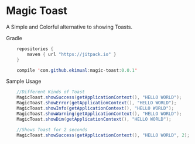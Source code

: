 Magic Toast
===========

A Simple and Colorful alternative to showing Toasts.

Gradle

```java
	repositories {
    	maven { url "https://jitpack.io" }
    }
```

```java
	compile 'com.github.ekimual:magic-toast:0.0.1'
```

Sample Usage

```java
	//Different Kinds of Toast
	MagicToast.showSuccess(getApplicationContext(), "HELLO WORLD");
	MagicToast.showError(getApplicationContext(), "HELLO WORLD");
	MagicToast.showInfo(getApplicationContext(), "HELLO WORLD");
	MagicToast.showWarning(getApplicationContext(), "HELLO WORLD");
	MagicToast.showDim(getApplicationContext(), "HELLO WORLD");

	//Shows Toast for 2 seconds
	MagicToast.showSuccess(getApplicationContext(), "HELLO WORLD", 2);
```